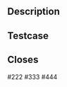 <!--
  Please read the contibuting guide before you submit a pull request
  https://github.com/fomantic/Fomantic-UI/blob/master/CONTRIBUTING.md
-->

## Description

## Testcase
<!-- Fork https://jsfiddle.net/31d6y7mn -->

## Closes
#222 #333 #444
